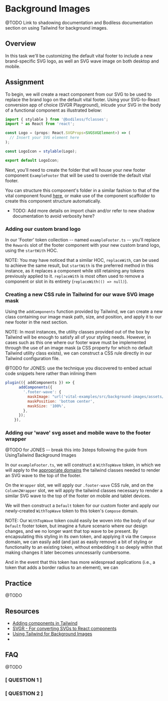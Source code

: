 # Background Images

@TODO Link to shadowing documentation and Bodiless documentation section on using Tailwind for background images.

## Overview

In this task we'll be customizing the default vital footer to include a new brand-specific SVG logo, as well an SVG wave image on both desktop and mobile.

## Assignment

To begin, we will create a react component from our SVG to be used to replace the brand logo on the default vital footer. Using your SVG-to-React conversion app of choice (SVGR Playground), inlcude your SVG in the body of a functional component as illustrated below:

```jsx
import { stylable } from '@bodiless/fclasses';
import * as React from 'react';

const Logo = (props: React.SVGProps<SVGSVGElement>) => (
  // Insert your SVG element here
);

const LogoIcon = stylable(Logo);

export default LogoIcon;

```

Next, you'll need to create the folder that will house your new footer component `ExampleFooter` that will be used to override the default vital footer.

You can structure this component's folder in a similar fashion to that of the vital component found [here](packages/vital-layout/src/components/Footer), or make use of the component scaffolder to create this component structure automatically.

- TODO: Add more details on import chain and/or refer to new shadow documentation to avoid verbosity here?

### Adding our custom brand logo

In our 'Footer' token collection -- named `exampleFooter.ts` -- you'll replace the `Rewards` slot of the footer component with your new custom brand logo, using the `startWith` HOC.

NOTE: You may have noticed that a similar HOC, `replaceWith`, can be used to achieve the same result, but `startWith` is the preferred method in this instance, as it replaces a component while still retaining any tokens previously applied to it. `replaceWith` is most often used to remove a component or slot in its entirety (`replaceWith(() => null)`).

### Creating a new CSS rule in Tailwind for our wave SVG image mask

Using the `addComponents` function provided by Tailwind, we can create a new class containing our image mask path, size, and position, and apply it to our new footer in the next section.

NOTE: In most instances, the utility classes provided out of the box by Tailwind will be enough to satisfy all of your styling needs. However, in cases such as this one where our footer wave must be implemented through the use of an image mask (a CSS property for which no default Tailwind utility class exists), we can construct a CSS rule directly in our Tailwind configuration file.

@TODO for JONES: use the technique you discovered to embed actual code snippets here rather than inlining them

```js
plugin(({ addComponents }) => {
      addComponents({
        '.footer-wave': {
          maskImage: "url('vital-examples/src/background-images/assets/images/desktopwave.svg')",
          maskPosition: 'bottom center',
          maskSize: '100%',
        },
      });
    }),

```

### Adding our 'wave' svg asset and mobile wave to the footer wrapper

@TODO for JONES -- break this into 3steps following the guide from UsingTailwind Background Images

In our `exampleFooter.ts`, we will construct a `WithTopWave` token, in which we will apply to the [appropriate domains](../../Guides/Tokens/TokenDomains) the tailwind classes needed to render an SVG wave to the top of the footer.

On the `Wrapper` slot, we will apply our `.footer-wave` CSS rule, and on the `Column2Wrapper` slot, we will apply the tailwind classes necessary to render a similar SVG wave to the top of the footer on mobile and tablet devices.

 We will then construct a `Default` token for our custom footer and apply our newly-created `WithTopWave` token to this token's `Compose` domain.

 NOTE: Our `WithTopWave` token could easily be woven into the body of our `Default` footer token, but imagine a future scenario where our design changes, and we no longer want that top wave to be present. By encapsulating this styling in its own token, and applying it via the `Compose` domain, we can easily add (and just as easily remove) a bit of styling or functionality to an existing token, without embedding it so deeply within that making changes it later becomes unncessarily cumbersome.

 And in the event that this token has more widespread applications (i.e., a token that adds a border radius to an element), we can

## Practice

@TODO

<!--
    Come up with a new task for the reader to perform that is similar in nature to the lesson they
    just completed, allowing them to practice what they've learned.
-->

## Resources

- [Adding components in Tailwind](https://tailwindcss.com/docs/plugins#adding-components)
- [SVGR - For converting SVGs to React components](https://react-svgr.com/playground/)
- [Using Tailwind for Background Images](https://johnsonandjohnson.github.io/Bodiless-JS/#/Development/Guides/BuildingSites/TailwindGuide?id=using-tailwind-for-background-images)
-

## FAQ

@TODO

<!--
    If you remember any of the questions you had when completing this task — or can think of any
    questions a new developer may have — document the Questions and Answers here.
-->

### [ QUESTION 1 ]

<!-- Answer to QUESTION 1 -->

### [ QUESTION 2 ]

<!-- Answer to QUESTION 2 -->